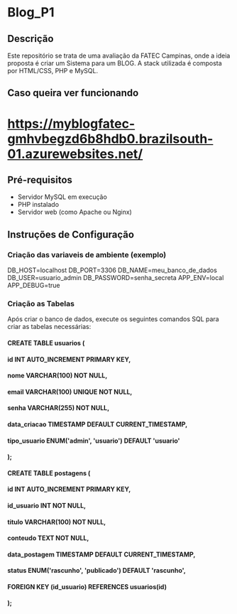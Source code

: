 # Blog_P1

## Descrição
Este repositório se trata de uma avaliação da FATEC Campinas, onde a ideia proposta é criar um Sistema para um BLOG. A stack utilizada é composta por HTML/CSS, PHP e MySQL.


## Caso queira ver funcionando
# https://myblogfatec-gmhvbegzd6b8hdb0.brazilsouth-01.azurewebsites.net/

## Pré-requisitos
- Servidor MySQL em execução
- PHP instalado
- Servidor web (como Apache ou Nginx)

## Instruções de Configuração

### Criação das variaveis de ambiente (exemplo)

DB_HOST=localhost
DB_PORT=3306
DB_NAME=meu_banco_de_dados
DB_USER=usuario_admin
DB_PASSWORD=senha_secreta
APP_ENV=local
APP_DEBUG=true


### Criação as Tabelas
Após criar o banco de dados, execute os seguintes comandos SQL para criar as tabelas necessárias:

#### CREATE TABLE usuarios (
   #### id INT AUTO_INCREMENT PRIMARY KEY,
   #### nome VARCHAR(100) NOT NULL,
   #### email VARCHAR(100) UNIQUE NOT NULL,
   #### senha VARCHAR(255) NOT NULL,
   #### data_criacao TIMESTAMP DEFAULT CURRENT_TIMESTAMP,
   #### tipo_usuario ENUM('admin', 'usuario') DEFAULT 'usuario'
#### );

#### CREATE TABLE postagens (
####  id INT AUTO_INCREMENT PRIMARY KEY,
#### id_usuario INT NOT NULL,
#### titulo VARCHAR(100) NOT NULL,
#### conteudo TEXT NOT NULL,
#### data_postagem TIMESTAMP DEFAULT CURRENT_TIMESTAMP,
#### status ENUM('rascunho', 'publicado') DEFAULT 'rascunho',
#### FOREIGN KEY (id_usuario) REFERENCES usuarios(id)
#### );
